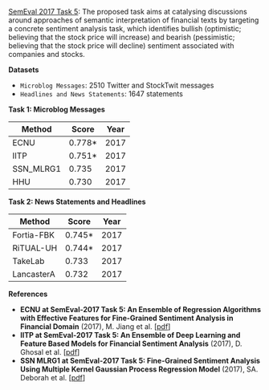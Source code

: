[SemEval 2017 Task 5](http://alt.qcri.org/semeval2017/task5/): The proposed task aims at catalysing discussions around approaches of semantic interpretation of financial texts by targeting a concrete sentiment analysis task, which identifies bullish (optimistic; believing that the stock price will increase) and bearish (pessimistic; believing that the stock price will decline) sentiment associated with companies and stocks.

**Datasets**

* `Microblog Messages`: 2510 Twitter and StockTwit messages
* `Headlines and News Statements`: 1647 statements

**Task 1: Microblog Messages**

| Method   	| Score         | Year 	|
|----------	|--------	|------	|
| ECNU          | 0.778* 	| 2017 	|
| IITP  	| 0.751* 	| 2017 	|
| SSN_MLRG1   	| 0.735  	| 2017 	|
| HHU   	| 0.730  	| 2017 	|

**Task 2:  News Statements and Headlines**

| Method   	| Score         | Year 	|
|----------	|--------	|------	|
| Fortia-FBK    | 0.745* 	| 2017 	|
| RiTUAL-UH  	| 0.744* 	| 2017 	|
| TakeLab   	| 0.733  	| 2017 	|
| LancasterA    | 0.732  	| 2017 	|

**References**

* **ECNU at SemEval-2017 Task 5: An Ensemble of Regression Algorithms with Effective Features for Fine-Grained Sentiment Analysis in Financial Domain** (2017), M. Jiang et al. [[pdf](http://nlp.arizona.edu/SemEval-2017/pdf/SemEval152.pdf)]
* **IITP at SemEval-2017 Task 5: An Ensemble of Deep Learning and Feature Based Models for Financial Sentiment Analysis** (2017), D. Ghosal et al. [[pdf](http://nlp.arizona.edu/SemEval-2017/pdf/SemEval152.pdf)]
* **SSN MLRG1 at SemEval-2017 Task 5: Fine-Grained Sentiment Analysis Using Multiple Kernel Gaussian Process Regression Model** (2017), SA. Deborah et al. [[pdf](http://nlp.arizona.edu/SemEval-2017/pdf/SemEval139.pdf)]
